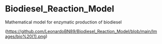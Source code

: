 # Biodiesel_Reaction_Model
Mathematical model for enzymatic production of biodiesel


(https://github.com/LeonardoBN89/Biodiesel_Reaction_Model/blob/main/Images/bio%20(1).png)
